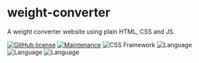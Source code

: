 # weight-converter
A weight converter website using plain HTML, CSS and JS.

[![GitHub license](https://img.shields.io/github/license/Naereen/StrapDown.js.svg)](https://github.com/Naereen/StrapDown.js/blob/master/LICENSE)
[![Maintenance](https://img.shields.io/badge/Maintained%3F-no-red.svg)](https://bitbucket.org/lbesson/ansi-colors)
![CSS Framework](https://img.shields.io/badge/Bootstrap-v4-blue)
![Language](https://img.shields.io/badge/Language-HTML-blue)
![Language](https://img.shields.io/badge/Language-CSS-blue)
![Language](https://img.shields.io/badge/Language-JS-blue)
